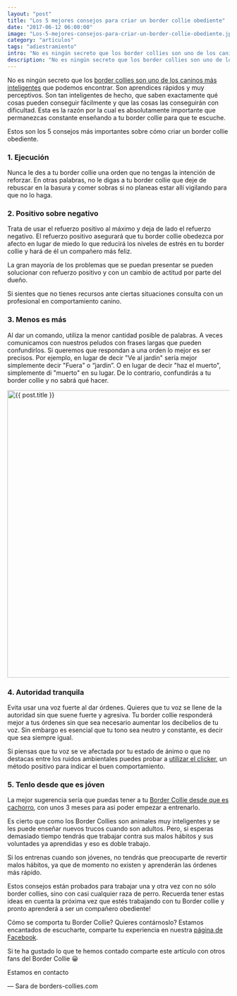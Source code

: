 ```yaml
---
layout: "post"
title: "Los 5 mejores consejos para criar un border collie obediente"
date: "2017-06-12 06:00:00" 
image: "Los-5-mejores-consejos-para-criar-un-border-collie-obediente.jpg"
category: "articulos"
tags: "adiestramiento"
intro: "No es ningún secreto que los border collies son uno de los caninos más inteligentes que podemos encontrar. Son aprendices rápidos y muy perceptivos.Son tan inteligentes de hecho,..."
description: "No es ningún secreto que los border collies son uno de los caninos más inteligentes que podemos encontrar. Son aprendices rápidos y muy perceptivos."
---
```


No es ningún secreto que los [border collies son uno de los caninos más inteligentes](http://www.borders-collies.com/border-collie-perro-mas-inteligente-del-mundo) que podemos encontrar. Son aprendices rápidos y muy perceptivos. Son tan inteligentes de hecho, que saben exactamente qué cosas pueden conseguir fácilmente y que las cosas las conseguirán con dificultad. Esta es la razón por la cual es absolutamente importante que permanezcas constante enseñando a tu border collie para que te escuche.

Estos son los 5 consejos más importantes sobre cómo criar un border collie obediente.

### 1. Ejecución

Nunca le des a tu border collie una orden que no tengas la intención de reforzar. En otras palabras, no le digas a tu border collie que deje de rebuscar en la basura y comer sobras si no planeas estar allí vigilando para que no lo haga.

### 2. Positivo sobre negativo

Trata de usar el refuerzo positivo al máximo y deja de lado el refuerzo negativo. El refuerzo positivo asegurará que tu border collie obedezca por afecto en lugar de miedo lo que reducirá los niveles de estrés en tu border collie y hará de él un compañero más feliz.

La gran mayoría de los problemas que se puedan presentar se pueden solucionar con refuerzo positivo y con un cambio de actitud por parte del dueño.

Si sientes que no tienes recursos ante ciertas situaciones consulta con un profesional en comportamiento canino.

### 3. Menos es más

Al dar un comando, utiliza la menor cantidad posible de palabras. A veces comunicamos con nuestros peludos con frases largas que pueden confundirlos. Si queremos que respondan a una orden lo mejor es ser precisos. Por ejemplo, en lugar de decir "Ve al jardin" sería mejor simplemente decir "Fuera" o “jardin”. O en lugar de decir "haz el muerto", simplemente di "muerto" en su lugar. De lo contrario, confundirás a tu border collie y no sabrá qué hacer.

<div class="text-center">
 <img src= "{{site.url}}/assets/img/articulos/consejos-para-criar-un-border-collie-obediente.png" width="650" height="auto" alt="{{ post.title }}">
</div>

### 4. Autoridad tranquila

Evita usar una voz fuerte al dar órdenes. Quieres que tu voz se llene de la autoridad sin que suene fuerte y agresiva. Tu border collie responderá mejor a tus órdenes sin que sea necesario aumentar los decibelios de tu voz. Sin embargo es esencial que tu tono sea neutro y constante, es decir que sea siempre igual.

Si piensas que tu voz se ve afectada por tu estado de ánimo o que no destacas entre los ruidos ambientales puedes probar a [utilizar el clicker](http://www.borders-collies.com/entrenamiento-con-clicker-para-perros/), un método positivo para indicar el buen comportamiento.

### 5. Tenlo desde que es jóven

La mejor sugerencia sería que puedas tener a tu [Border Collie desde que es cachorro](http://www.borders-collies.com/como-entrenar-un-cachorro-de-border-collie/), con unos 3 meses para asi poder empezar a entrenarlo.

Es cierto que como los Border Collies son animales muy inteligentes y se les puede enseñar nuevos trucos cuando son adultos. Pero, si esperas demasiado tiempo tendrás que trabajar contra sus malos hábitos y sus voluntades ya aprendidas y eso es doble trabajo.

Si los entrenas cuando son jóvenes, no tendrás que preocuparte de revertir malos hábitos, ya que de momento no existen y aprenderán las órdenes más rápido.

Estos consejos están probados para trabajar una y otra vez con no sólo border collies, sino con casi cualquier raza de perro. Recuerda tener estas ideas en cuenta la próxima vez que estés trabajando con tu Border collie y pronto aprenderá a ser un compañero obediente!

Cómo se comporta tu Border Collie? Quieres contárnoslo?
Estamos encantados de escucharte, comparte tu experiencia en nuestra [página de Facebook](https://www.facebook.com/borderscolliescom/).

Si te ha gustado lo que te hemos contado comparte este artículo con otros fans del Border Collie 😀

Estamos en contacto

— Sara de borders-collies.com
